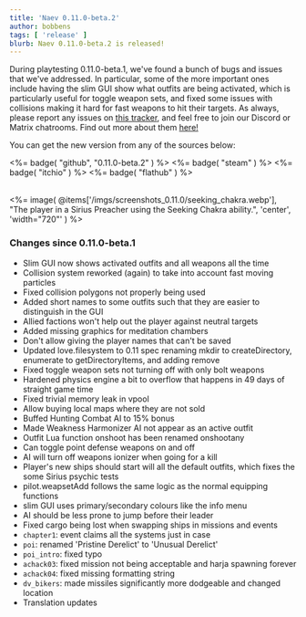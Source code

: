 ```yaml
---
title: 'Naev 0.11.0-beta.2'
author: bobbens
tags: [ 'release' ]
blurb: Naev 0.11.0-beta.2 is released!
---
```


During playtesting 0.11.0-beta.1, we've found a bunch of bugs and issues that
we've addressed. In particular, some of the more important ones include having
the slim GUI show what outfits are being activated, which is particularly
useful for toggle weapon sets, and fixed some issues with collisions making it
hard for fast weapons to hit their targets.
As always, please report any issues on [this tracker](https://github.com/naev/naev/issues),
and feel free to join our Discord or Matrix chatrooms. Find out more about them [here!](https://naev.org/contact/)

You can get the new version from any of the sources below:

<%= badge( "github", "0.11.0-beta.2" ) %>
<%= badge( "steam" ) %>
<%= badge( "itchio" ) %>
<%= badge( "flathub" ) %>

<br>
<%= image( @items['/imgs/screenshots_0.11.0/seeking_chakra.webp'], "The player in a Sirius Preacher using the Seeking Chakra ability.", 'center', 'width="720"' ) %>

### Changes since 0.11.0-beta.1
* Slim GUI now shows activated outfits and all weapons all the time
* Collision system reworked (again) to take into account fast moving particles
* Fixed collision polygons not properly being used
* Added short names to some outfits such that they are easier to distinguish in the GUI
* Allied factions won't help out the player against neutral targets
* Added missing graphics for meditation chambers
* Don't allow giving the player names that can't be saved
* Updated love.filesystem to 0.11 spec renaming mkdir to createDirectory, enumerate to getDirectoryItems, and adding remove
* Fixed toggle weapon sets not turning off with only bolt weapons
* Hardened physics engine a bit to overflow that happens in 49 days of straight game time
* Fixed trivial memory leak in vpool
* Allow buying local maps where they are not sold
* Buffed Hunting Combat AI to 15% bonus
* Made Weakness Harmonizer AI not appear as an active outfit
* Outfit Lua function onshoot has been renamed onshootany
* Can toggle point defense weapons on and off
* AI will turn off weapons ionizer when going for a kill
* Player's new ships should start will all the default outfits, which fixes the some Sirius psychic tests
* pilot.weapsetAdd follows the same logic as the normal equipping functions
* slim GUI uses primary/secondary colours like the info menu
* AI should be less prone to jump before their leader
* Fixed cargo being lost when swapping ships in missions and events
* `chapter1`: event claims all the systems just in case
* `poi`: renamed 'Pristine Derelict' to 'Unusual Derelict'
* `poi_intro`: fixed typo
* `achack03`: fixed mission not being acceptable and harja spawning forever
* `achack04`: fixed missing formatting string
* `dv_bikers`: made missiles significantly more dodgeable and changed location
* Translation updates
